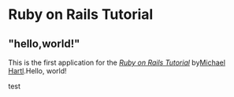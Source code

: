 # Ruby on Rails Tutorial

## "hello,world!"

This is the first application for the
[*Ruby on Rails Tutorial*](http://railstutorial.jp/)
by[Michael Hartl](http://www.michaelhartl.com/).Hello, world!

test
